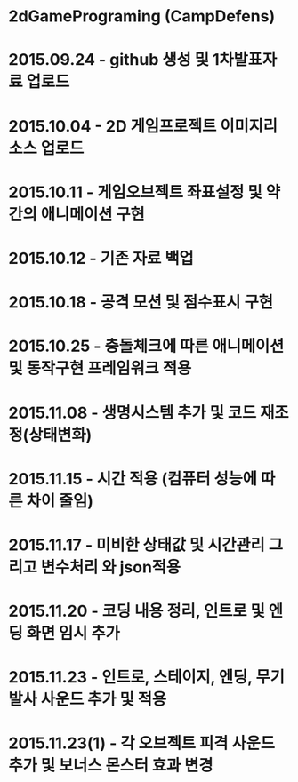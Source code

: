 # 2dGamePrograming (CampDefens)

# 2015.09.24 - github 생성 및 1차발표자료 업로드
# 2015.10.04 - 2D 게임프로젝트 이미지리소스 업로드
# 2015.10.11 - 게임오브젝트 좌표설정 및 약간의 애니메이션 구현
# 2015.10.12 - 기존 자료 백업
# 2015.10.18 - 공격 모션 및 점수표시 구현
# 2015.10.25 - 충돌체크에 따른 애니메이션 및 동작구현 프레임워크 적용
# 2015.11.08 - 생명시스템 추가 및 코드 재조정(상태변화)
# 2015.11.15 - 시간 적용 (컴퓨터 성능에 따른 차이 줄임)
# 2015.11.17 - 미비한 상태값 및 시간관리 그리고 변수처리 와 json적용
# 2015.11.20 - 코딩 내용 정리, 인트로 및 엔딩 화면 임시 추가
# 2015.11.23 - 인트로, 스테이지, 엔딩, 무기 발사 사운드 추가 및 적용
# 2015.11.23(1) - 각 오브젝트 피격 사운드 추가 및 보너스 몬스터 효과 변경
